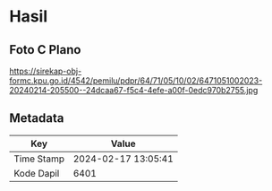 # Hasil

## Foto C Plano

https://sirekap-obj-formc.kpu.go.id/4542/pemilu/pdpr/64/71/05/10/02/6471051002023-20240214-205500--24dcaa67-f5c4-4efe-a00f-0edc970b2755.jpg


## Metadata

| Key        | Value               |
| ---------- | ------------------- |
| Time Stamp | 2024-02-17 13:05:41 |
| Kode Dapil | 6401                |



